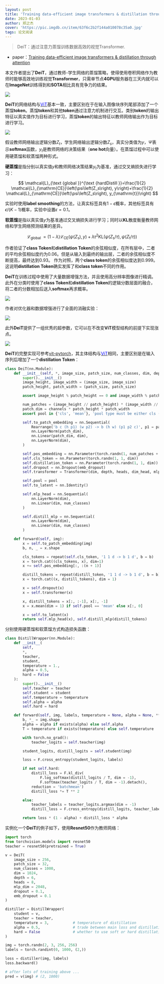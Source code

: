 ```yaml
---
layout: post
title: 'Training data-efficient image transformers & distillation through attention'
date: 2023-01-03
author: 郑之杰
cover: 'https://pic.imgdb.cn/item/63f6c2b2f144a010078c35a0.jpg'
tags: 论文阅读
---
```


> DeiT：通过注意力蒸馏训练数据高效的视觉Transformer.

- paper：[Training data-efficient image transformers & distillation through attention](https://arxiv.org/abs/2205.01580)


本文作者提出了**DeiT**，通过教师-学生网络的蒸馏策略，使得使用卷积网络作为教师时能够高效地训练视觉**Transformer**，只需单节点**4GPU**服务器在三天内就可以在**ImageNet**训练得到和**SOTA**相比具有竞争力的结果。

![](https://pic.imgdb.cn/item/63f6c86ef144a01007963d84.jpg)

**DeiT**的网络结构与[<font color=Blue>ViT</font>](https://0809zheng.github.io/2020/12/30/vit.html)基本一致，主要区别在于在输入图像块序列尾部添加了一个蒸馏**token**。蒸馏**token**和其他**token**通过注意力机制进行交互。类别**token**的输出特征以真实值作为目标进行学习，蒸馏**token**的输出特征以教师网络输出作为目标进行学习。

![](https://pic.imgdb.cn/item/63f6c8f2f144a01007973b06.jpg)

假设教师网络输出逻辑分数$Z_t$，学生网络输出逻辑分数$Z_s$，真实分类值为$y$，$\Psi$表示**softmax**函数，$y_t$是教师网络的决策结果（**one hot**向量）。在蒸馏过程中可以使用硬蒸馏和软蒸馏两种形式。

**硬蒸馏**是指分别以真实值$y$和教师网络决策结果$y_t$为基准，通过交叉熵损失进行学习：

$$
\mathcal{L}_{\text {global }}^{\text {hardDistill }}=\frac{1}{2} \mathcal{L}_{\mathrm{CE}}\left(\psi\left(Z_s\right), y\right)+\frac{1}{2} \mathcal{L}_{\mathrm{CE}}\left(\psi\left(Z_s\right), y_{\mathrm{t}}\right)
$$

实验时使用**label smoothing**的方法，让真实标签具有$1-\epsilon$概率，其他标签具有$\epsilon / (K-1)$概率，实验中设置$\epsilon=0.1$。

**软蒸馏**是指以真实值$y$为基准通过交叉熵损失进行学习；同时以**KL**散度衡量教师网络和学生网络预测结果的差异。

$$
\mathcal{L}_{\text {global }}=(1-\lambda) \mathcal{L}_{\mathrm{CE}}\left(\psi\left(Z_{\mathrm{s}}\right), y\right)+\lambda \tau^2 \mathrm{KL}\left(\psi\left(Z_{\mathrm{s}} / \tau\right), \psi\left(Z_{\mathrm{t}} / \tau\right)\right)
$$


作者验证了**class Token**和**distillation Token**的余弦相似度，在所有层中，二者的平均余弦相似度约为$0.06$。但是从输入到最终的输出层，二者的余弦相似度不断提高，最终达到$0.93$。 作为对照，两个**class token**的余弦相似度达到$0.999$。这说明**distillation Token**确实发挥了和**class token**不同的作用。

**DeiT**在训练过程中使用了大量数据增强方法，并且使用高分辨率图像进行精调。此外在分类时使用了**class Token**和**distillation Token**的逻辑分数层面的融合，将二者的分数相加后送入**softmax**再求概率。

![](https://pic.imgdb.cn/item/63f6c6a1f144a010079363e6.jpg)

作者对优化器和数据增强进行了全面的消融实验：

![](https://pic.imgdb.cn/item/63f6cd49f144a010079e1ff1.jpg)

此外**DeiT**提供了一组优秀的超参数，它可以在不改变**ViT**模型结构的前提下实现涨点。

![](https://pic.imgdb.cn/item/63fad0a9f144a010078ec38a.jpg)

**DeiT**的完整实现可参考[vit-pytorch](https://github.com/lucidrains/vit-pytorch/blob/main/vit_pytorch/distill.py)，其主体结构与[<font color=Blue>ViT</font>](https://0809zheng.github.io/2020/12/30/vit.html)相同，主要区别是在输入序列后增加了一个**distillation Token**：

```python
class DeiT(nn.Module):
    def __init__(self, *, image_size, patch_size, num_classes, dim, depth, heads, mlp_dim, pool = 'cls', channels = 3, dim_head = 64, dropout = 0., emb_dropout = 0.):
        super().__init__()
        image_height, image_width = (image_size, image_size)
        patch_height, patch_width = (patch_size, patch_size)

        assert image_height % patch_height == 0 and image_width % patch_width == 0, 'Image dimensions must be divisible by the patch size.'

        num_patches = (image_height // patch_height) * (image_width // patch_width)
        patch_dim = channels * patch_height * patch_width
        assert pool in {'cls', 'mean'}, 'pool type must be either cls (cls token) or mean (mean pooling)'

        self.to_patch_embedding = nn.Sequential(
            Rearrange('b c (h p1) (w p2) -> b (h w) (p1 p2 c)', p1 = patch_height, p2 = patch_width),
            nn.LayerNorm(patch_dim),
            nn.Linear(patch_dim, dim),
            nn.LayerNorm(dim),
        )

        self.pos_embedding = nn.Parameter(torch.randn(1, num_patches + 1, dim))
        self.cls_token = nn.Parameter(torch.randn(1, 1, dim))
        self.distillation_token = nn.Parameter(torch.randn(1, 1, dim))
        self.dropout = nn.Dropout(emb_dropout)
        self.transformer = Transformer(dim, depth, heads, dim_head, mlp_dim, dropout)

        self.pool = pool
        self.to_latent = nn.Identity()

        self.mlp_head = nn.Sequential(
            nn.LayerNorm(dim),
            nn.Linear(dim, num_classes)
        )

        self.distill_mlp = nn.Sequential(
            nn.LayerNorm(dim),
            nn.Linear(dim, num_classes)
        )

    def forward(self, img):
        x = self.to_patch_embedding(img)
        b, n, _ = x.shape

        cls_tokens = repeat(self.cls_token, '1 1 d -> b 1 d', b = b)
        x = torch.cat((cls_tokens, x), dim=1)
        x += self.pos_embedding[:, :(n + 1)]

        distill_tokens = repeat(distill_token, '1 1 d -> b 1 d', b = b)
        x = torch.cat((x, distill_tokens), dim = 1)

        x = self.dropout(x)
        x = self.transformer(x)

        x, distill_tokens = x[:, :-1], x[:, -1]
        x = x.mean(dim = 1) if self.pool == 'mean' else x[:, 0]

        x = self.to_latent(x)
        return self.mlp_head(x), self.distill_mlp(distill_tokens)
```

分别使用硬蒸馏和软蒸馏方式构造损失函数：

```python
class DistillWrapper(nn.Module):
    def __init__(
        self,
        *,
        teacher,
        student,
        temperature = 1.,
        alpha = 0.5,
        hard = False
    ):
        super().__init__()
        self.teacher = teacher
        self.student = student
        self.temperature = temperature
        self.alpha = alpha
        self.hard = hard

    def forward(self, img, labels, temperature = None, alpha = None, **kwargs):
        b, *_ = img.shape
        alpha = alpha if exists(alpha) else self.alpha
        T = temperature if exists(temperature) else self.temperature

        with torch.no_grad():
            teacher_logits = self.teacher(img)

        student_logits, distill_logits = self.student(img)

        loss = F.cross_entropy(student_logits, labels)

        if not self.hard:
            distill_loss = F.kl_div(
                F.log_softmax(distill_logits / T, dim = -1),
                F.softmax(teacher_logits / T, dim = -1).detach(),
            reduction = 'batchmean')
            distill_loss *= T ** 2

        else:
            teacher_labels = teacher_logits.argmax(dim = -1)
            distill_loss = F.cross_entropy(distill_logits, teacher_labels)

        return loss * (1 - alpha) + distill_loss * alpha
```

实例化一个**DeiT**的例子如下，使用**Resnet50**作为教师网络：

```python
import torch
from torchvision.models import resnet50
teacher = resnet50(pretrained = True)

v = DeiT(
    image_size = 256,
    patch_size = 32,
    num_classes = 1000,
    dim = 1024,
    depth = 6,
    heads = 8,
    mlp_dim = 2048,
    dropout = 0.1,
    emb_dropout = 0.1
)

distiller = DistillWrapper(
    student = v,
    teacher = teacher,
    temperature = 3,           # temperature of distillation
    alpha = 0.5,               # trade between main loss and distillation loss
    hard = False               # whether to use soft or hard distillation
)

img = torch.randn(2, 3, 256, 256)
labels = torch.randint(0, 1000, (2,))

loss = distiller(img, labels)
loss.backward()

# after lots of training above ...
pred = v(img) # (2, 1000)
```